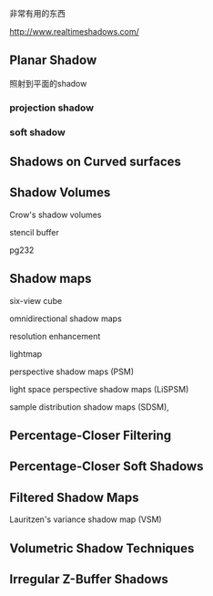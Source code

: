 非常有用的东西

http://www.realtimeshadows.com/



## Planar Shadow

照射到平面的shadow

### projection shadow

### soft shadow



## Shadows on Curved surfaces



## Shadow Volumes



Crow's shadow volumes

stencil buffer

pg232

## Shadow maps

six-view cube

omnidirectional shadow maps

resolution enhancement

lightmap

perspective
shadow maps (PSM)



light space
perspective shadow maps (LiSPSM)



sample distribution shadow
maps (SDSM),


## Percentage-Closer Filtering

## Percentage-Closer Soft Shadows

## Filtered Shadow Maps

Lauritzen's variance shadow map (VSM)

## Volumetric Shadow Techniques

## Irregular Z-Buffer Shadows





